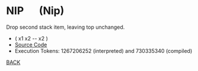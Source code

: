 # NIP &emsp; (Nip)
Drop second stack item, leaving top unchanged.
* ( x1 x2 -- x2 )
* [Source Code](../words/core_ext/Nip.cs)
* Execution Tokens: 1267206252 (interpreted) and 730335340 (compiled)


[BACK](builtins.md#Nip)
